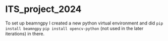 # ITS_project_2024

To set up beamngpy I created a new python virtual environment and did `pip install beamngpy` `pip install opencv-python` (not used in the later iterations) in there.


